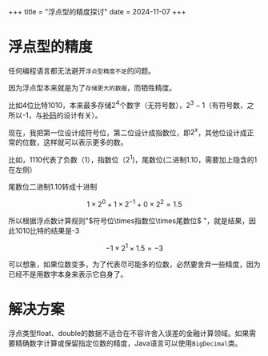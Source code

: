 +++
title = "浮点型的精度探讨"
date = 2024-11-07
+++

# 浮点型的精度

任何编程语言都无法避开`浮点型精度不足`的问题。

因为浮点型本来就是为了`存储更大的数据`，而牺牲精度。

比如4位比特1010，本来最多存储$2^4$个数字（无符号数），$2^3-1$（有符号数，之所以-1，与[补码](@/blog/complement-code.md)的设计有关）。

现在，我把第一位设计成符号位，第二位设计成指数位，即$2^x$，其他位设计成正常的位数，这样就可以表示更多的数。

比如，1110代表了负数（1），指数位（$2^1$)，尾数位(二进制1.10，需要加上隐含的1在左侧）

尾数位二进制1.10转成十进制

$$ 1\times2^0+1\times2^{-1}+0\times2^2=1.5 $$

所以根据浮点数计算规则"$符号位\times指数位\times尾数位$ "，就是结果，因此1010比特的结果是-3

$$-1 \times 2^1 \times 1.5 = -3$$

可以想象，如果位数变多，为了代表尽可能多的位数，必然要舍弃一些精度，因为已经不是用数字本身来表示它自身了。

# 解决方案

浮点类型float、double的数据不适合在不容许舍入误差的金融计算领域。如果需要精确数字计算或保留指定位数的精度，Java语言可以使用`BigDecimal`类。


